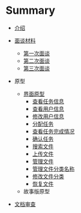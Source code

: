 # Summary

* [介绍](README.md)
* [面谈材料](面谈材料.md)
    * [第一次面谈](第一次面谈.md)
    * [第二次面谈](第二次面谈.md)
    * [第三次面谈](第三次面谈.md)

* 原型
    * [界面原型](界面原型.md)
        * [查看任务信息](查看个人任务.md)
        * [查看用户信息](查看用户信息.md)
        * [修改用户信息](修改用户信息.md)
        * [分配任务](分配任务.md)
        * [查看任务完成情况](查看任务完成情况.md)
        * [确认任务](确认任务.md)
        * [搜索文件](搜索文件.md)
        * [上传文件](上传文件.md)
        * [管理文件](管理文件版本.md)
        * [管理文件分类名称](管理文件分类名称.md)
        * [修改文件分类](修改文件分类.md)
        * [恢复文件](恢复文件.md)
    * 故事版原型
* [文档审查](文档审查.md)

